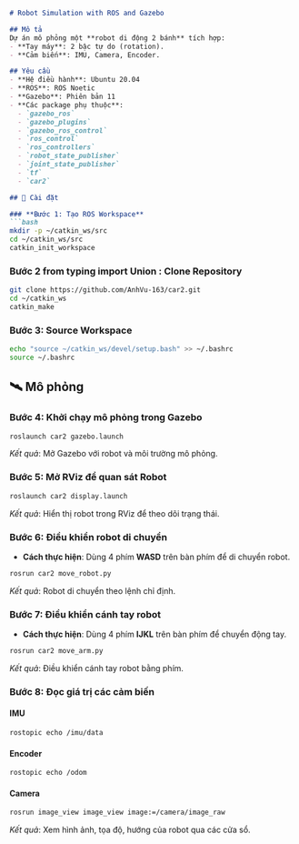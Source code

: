 
```markdown
# Robot Simulation with ROS and Gazebo

## Mô tả
Dự án mô phỏng một **robot di động 2 bánh** tích hợp:
- **Tay máy**: 2 bậc tự do (rotation).
- **Cảm biến**: IMU, Camera, Encoder.

## Yêu cầu
- **Hệ điều hành**: Ubuntu 20.04
- **ROS**: ROS Noetic
- **Gazebo**: Phiên bản 11
- **Các package phụ thuộc**:
  - `gazebo_ros`
  - `gazebo_plugins`
  - `gazebo_ros_control`
  - `ros_control`
  - `ros_controllers`
  - `robot_state_publisher`
  - `joint_state_publisher`
  - `tf`
  - `car2`

## 🚀 Cài đặt

### **Bước 1: Tạo ROS Workspace**
```bash
mkdir -p ~/catkin_ws/src
cd ~/catkin_ws/src
catkin_init_workspace
```

### **Bước 2 from typing import Union : Clone Repository**
```bash
git clone https://github.com/AnhVu-163/car2.git
cd ~/catkin_ws
catkin_make
```

### **Bước 3: Source Workspace**
```bash
echo "source ~/catkin_ws/devel/setup.bash" >> ~/.bashrc
source ~/.bashrc
```

## 🛰️ Mô phỏng

### **Bước 4: Khởi chạy mô phỏng trong Gazebo**
```bash
roslaunch car2 gazebo.launch
```
*Kết quả*: Mở Gazebo với robot và môi trường mô phỏng.

### **Bước 5: Mở RViz để quan sát Robot**
```bash
roslaunch car2 display.launch
```
*Kết quả*: Hiển thị robot trong RViz để theo dõi trạng thái.

### **Bước 6: Điều khiển robot di chuyển**
- **Cách thực hiện**: Dùng 4 phím **WASD** trên bàn phím để di chuyển robot.
```bash
rosrun car2 move_robot.py
```
*Kết quả*: Robot di chuyển theo lệnh chỉ định.

### **Bước 7: Điều khiển cánh tay robot**
- **Cách thực hiện**: Dùng 4 phím **IJKL** trên bàn phím để chuyển động tay.
```bash
rosrun car2 move_arm.py
```
*Kết quả*: Điều khiển cánh tay robot bằng phím.

### **Bước 8: Đọc giá trị các cảm biến**
#### **IMU**
```bash
rostopic echo /imu/data
```

#### **Encoder**
```bash
rostopic echo /odom
```

#### **Camera**
```bash
rosrun image_view image_view image:=/camera/image_raw
```
*Kết quả*: Xem hình ảnh, tọa độ, hướng của robot qua các cửa sổ.
```
